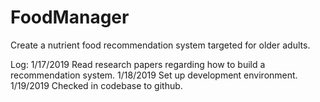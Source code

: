 # FoodManager
Create a nutrient food recommendation system targeted for older adults.

Log:
1/17/2019
Read research papers regarding how to build a recommendation system.
1/18/2019
Set up development environment.
1/19/2019
Checked in codebase to github.
